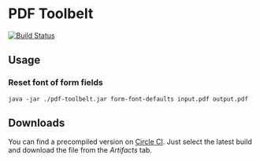 # PDF Toolbelt

[![Build Status](https://img.shields.io/circleci/project/github/george-hopkins/pdf-toolbelt/master.svg)](https://circleci.com/gh/george-hopkins/pdf-toolbelt)


## Usage

### Reset font of form fields

    java -jar ./pdf-toolbelt.jar form-font-defaults input.pdf output.pdf


## Downloads

You can find a precompiled version on [Circle CI](https://circleci.com/gh/george-hopkins/pdf-toolbelt/tree/master). Just select the latest build and download the file from the *Artifacts* tab.
